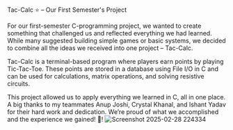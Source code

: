 Tac-Calc ⭐ – Our First Semester's Project

For our first-semester C-programming project, we wanted to create something that challenged us and reflected everything we had learned. While many suggested building simple games or basic systems, we decided to combine all the ideas we received into one project – Tac-Calc.

Tac-Calc is a terminal-based program where players earn points by playing Tic-Tac-Toe. These points are stored in a database using File I/O in C and can be used for calculations, matrix operations, and solving resistive circuits.

This project allowed us to apply everything we learned in C, all in one place. A big thanks to my teammates Anup Joshi, Crystal Khanal, and Ishant Yadav for their hard work and dedication. We’re proud of what we accomplished and the experience we gained! 🙌!
![Screenshot 2025-02-28 224334](https://github.com/user-attachments/assets/cc0b505f-28f2-44fa-a089-640d9fe6f207)
